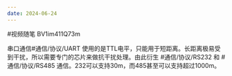 ```yaml
---
date: 2024-06-24
---
```

#视频随笔 BV1im411Q73m

串口通信#通信/协议/UART 使用的是TTL电平，只能用于短距离。长距离极易受到干扰，所以需要专门的芯片来做抗干扰处理。由此衍生 #通信/协议/RS232 和 #通信/协议/RS485 通信。232可以支持30m，而485甚至可以支持超过1000m。
